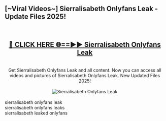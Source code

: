 <h2>[~Viral Videos~] Sierralisabeth Onlyfans Leak - Update Files 2025!</h2>
<br>
<div align="center">
<h2><a href="https://betterlinks.top/A2PfLJ" rel="nofollow">🔴 CLICK HERE 🌐==►► Sierralisabeth Onlyfans Leak</a></h2>
<br>
Get Sierralisabeth Onlyfans Leak and all content. Now you can access all videos and pictures of Sierralisabeth Onlyfans Leak. New Updated Files 2025!
<br>
<br>
<a href="https://betterlinks.top/A2PfLJ" rel="nofollow" data-target="animated-image.originalLink"><img src="https://i.ibb.co.com/WyWwxjT/player-gif2.gif" alt="Sierralisabeth Onlyfans Leak" style="max-width: 100%; display: inline-block;" data-target="animated-image.originalImage"></a>
</div>
<br>
sierralisabeth onlyfans leak<br>
sierralisabeth onlyfans leaks<br>
sierralisabeth leaked onlyfans